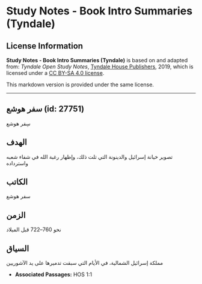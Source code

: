 # Study Notes - Book Intro Summaries (Tyndale)

## License Information

**Study Notes - Book Intro Summaries (Tyndale)** is based on and adapted from: _Tyndale Open Study Notes_, [Tyndale House Publishers](https://tyndaleopenresources.com/), 2019, which is licensed under a [CC BY-SA 4.0 license](https://creativecommons.org/licenses/by-sa/4.0/legalcode.en).

This markdown version is provided under the same license.



--------------------------------

## سفر هوشع (id: 27751)

سِفر هوشع

الهدف
-----

تصوير خيانة إسرائيل والدينونة التي تلت ذلك، وإظهار رغبة الله في شفاء شعبه واسترداده

الكاتب
------

سفر هوشع

الزمن
-----

نحو 760–722 قبل الميلاد

السياق
------

مملكة إسرائيل الشمالية، في الأيام التي سبقت تدميرها على يد الآشوريين

* **Associated Passages:** HOS 1:1

